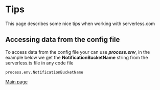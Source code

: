 # Tips
This page describes some nice tips when working with serverless.com

## Accessing data from the config file
To access data from the config file your can use ***process.env***, in the example below we get the **NotificationBucketName** string from the serverless.ts file in any code file

```
process.env.NotificationBucketName
```

[Main page](../README.md)